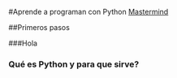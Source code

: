 #Aprende a programan con Python 
[Mastermind](https://www.mastermind.ac/courses/take/iniciacion-python)

##Primeros pasos

###Hola

### Qué es Python y para que sirve?
